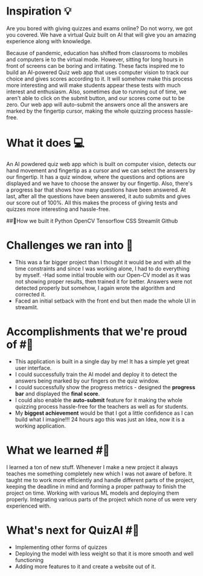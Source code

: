 # Inspiration 💡
Are you bored with giving quizzes and exams online? Do not worry, we got you covered. We have a virtual Quiz built on AI that will give you an amazing experience along with knowledge.

Because of pandemic, education has shifted from classrooms to mobiles and computers ie to the virtual mode. However, sitting for long hours in front of screens can be boring and irritating.
These facts inspired me to build an AI-powered Quiz web app that uses computer vision to track our choice and gives scores according to it. It will somehow make this process more interesting and will make students appear these tests with much interest and enthusiasm. Also, sometimes due to running out of time, we aren't able to click on the submit button, and our scores come out to be zero. Our web app will auto-submit the answers once all the answers are marked by the fingertip cursor, making the whole quizzing process hassle-free.

# What it does 💻
An AI powdered quiz web app which is built on computer vision, detects our hand movement and fingertip as a cursor and we can select the answers by our fingertip. It has a quiz window, where the questions and options are displayed and we have to choose the answer by our fingertip. Also, there's a progress bar that shows how many questions have been answered. At last, after all the questions have been answered, it auto submits and gives our score out of 100%. All this makes the process of giving tests and quizzes more interesting and hassle-free.

##🔨How we built it
Python
OpenCV
Tensorflow
CSS
Streamlit
Github

# Challenges we ran into 🧠
- This was a far bigger project than I thought it would be and with all the time constraints and since I was working alone, I had to do everything by myself.
-Had some initial trouble with our Open-CV model as it was not showing proper results, then trained it for better. Answers were not detected properly but somehow, I again wrote the algorithm and corrected it. 
- Faced an initial setback with the front end but then made the whole UI in streamlit.

# Accomplishments that we're proud of #🏅
- This application is built in a single day by me! It has a simple yet great user interface.
 - I could successfully train the AI model and deploy it to detect the answers being marked by our fingers on the quiz window.
- I could successfully show the progress metrics - designed the **progress bar** and displayed the **final score**.
- I could also enable the **auto-submit** feature for it making the whole quizzing process hassle-free for the teachers as well as for students.
- My **biggest achievement** would be that I got a little confidence as I can build what I imagine!!! 24 hours ago this was just an Idea, now it is a working application.

# What we learned #🏅
I learned a ton of new stuff. Whenever I make a new project it always teaches me something completely new which I was not aware of before. It taught me to work more efficiently and handle different parts of the project, keeping the deadline in mind and forming a proper pathway to finish the project on time. Working with various ML models and deploying them properly. Integrating various parts of the project which none of us were very experienced with.

# What's next for QuizAI #🏅
- Implementing other forms of quizzes 
- Deploying the model with less weight so that it is more smooth and well functioning
- Adding more features to it and create a website out of it.
